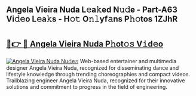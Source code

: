 ## Angela Vieira Nuda L𝚎a𝚔ed N𝚞𝚍e - Part-A63 Vi𝚍𝚎o L𝚎a𝚔s - H𝚘𝚝 O𝚗𝚕yf𝚊ns P𝚑𝚘tos 1ZJhR

# <h2><a href="http://kf6yj7.oniu.top/?m=Angela+Vieira+Nuda">🔗👉 🔴 Angela Vieira Nuda P𝚑ot𝚘𝚜 V𝚒d𝚎o</a></h2>

[![Angela Vieira Nuda Nu𝚍e𝚜](https://i.imgur.com/0qMVB7G.gif)](http://kf6yj7.oniu.top/?m=Angela+Vieira+Nuda)
Web-based entertainer and multimedia designer Angela Vieira Nuda, recognized for disseminating dance and lifestyle knowledge through trending choreographies and compact videos. Trailblazing engineer Angela Vieira Nuda, recognized for their innovative solutions and commitment to progress in the field of engineering.  
